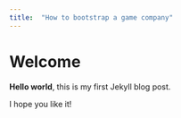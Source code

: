 ```yaml
---
title:  "How to bootstrap a game company"
---
```


# Welcome

**Hello world**, this is my first Jekyll blog post.

I hope you like it!

